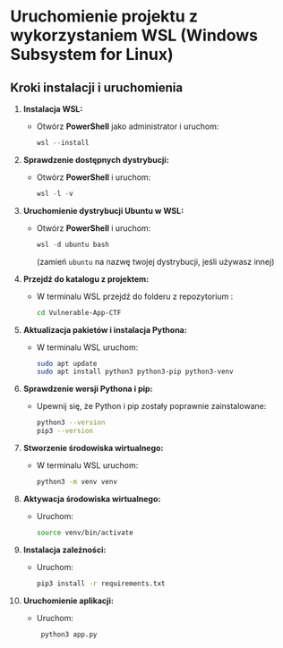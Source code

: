 # Uruchomienie projektu z wykorzystaniem WSL (Windows Subsystem for Linux)

## Kroki instalacji i uruchomienia

1.  **Instalacja WSL:**

    *   Otwórz **PowerShell** jako administrator i uruchom:
        ```powershell
        wsl --install
        ```

2.  **Sprawdzenie dostępnych dystrybucji:**

    *   Otwórz **PowerShell** i uruchom:
        ```powershell
        wsl -l -v
        ```
        
3.  **Uruchomienie dystrybucji Ubuntu w WSL:**

    *   Otwórz **PowerShell** i uruchom:
        ```powershell
        wsl -d ubuntu bash
        ```
        (zamień `ubuntu` na nazwę twojej dystrybucji, jeśli używasz innej)

4. **Przejdź do katalogu z projektem:**
   *   W terminalu WSL przejdź do folderu z repozytorium :
        ```bash
        cd Vulnerable-App-CTF
        ```

5.  **Aktualizacja pakietów i instalacja Pythona:**

    *   W terminalu WSL uruchom:
        ```bash
        sudo apt update
        sudo apt install python3 python3-pip python3-venv
        ```

6.  **Sprawdzenie wersji Pythona i pip:**

    *   Upewnij się, że Python i pip zostały poprawnie zainstalowane:
        ```bash
        python3 --version
        pip3 --version
        ```

7. **Stworzenie środowiska wirtualnego:**
    *   W terminalu WSL uruchom:
         ```bash
         python3 -m venv venv
         ```
8. **Aktywacja środowiska wirtualnego:**
    *   Uruchom:
        ```bash
        source venv/bin/activate
        ```

9.  **Instalacja zależności:**

    *   Uruchom:
        ```bash
        pip3 install -r requirements.txt
        ```

10. **Uruchomienie aplikacji:**
     *  Uruchom:
        ```bash
         python3 app.py
        ```
